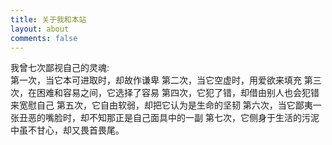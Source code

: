 ```yaml
---
title: 关于我和本站
layout: about
comments: false
---
```




我曾七次鄙视自己的灵魂:
<br/>
第一次，当它本可进取时，却故作谦卑
第二次，当它空虚时，用爱欲来填充
第三次，在困难和容易之间，它选择了容易
第四次，它犯了错，却借由别人也会犯错来宽慰自己
第五次，它自由软弱，却把它认为是生命的坚韧
第六次，当它鄙夷一张丑恶的嘴脸时，却不知那正是自己面具中的一副
第七次，它侧身于生活的污泥中虽不甘心，却又畏首畏尾。
